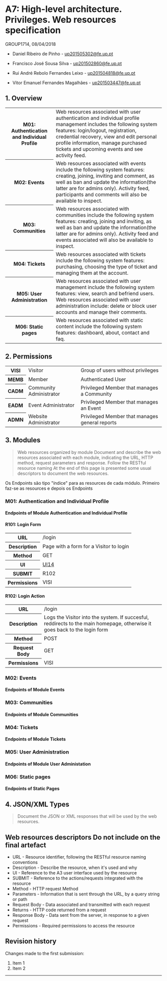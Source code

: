 # A7: High-level architecture. Privileges. Web resources specification

GROUP1714, 08/04/2018

* Daniel Ribeiro de Pinho - up201505302@fe.up.pt

* Francisco José Sousa Silva - up201502860@fe.up.pt

* Rui André Rebolo Fernandes Leixo - up201504818@fe.up.pt

* Vitor Emanuel Fernandes Magalhães - up201503447@fe.up.pt


## 1. Overview


<table>
<tr>
<th>M01: Authentication and Individual Profile</th>
<td>Web resources associated with user authentication and individual profile management includes the following system features: login/logout, registration, credential recovery, view and edit personal profile information, manage purchased tickets and upcoming events and see activity feed.</td>
</tr>
<tr>
<th>M02: Events</th>
<td>Web resources associated with events include the following system features: creating, joining, inviting and comment, as well as ban and update the information(the latter are for admins only). Activity feed, participants and comments will also be available to inspect.</td>
</tr>
<tr>
<th>M03: Communities</th>
<td>Web resources associated with communities include the following system features: creating, joining and inviting, as well as ban and update the information(the latter are for admins only). Activity feed and events associated will also be available to inspect.</td>
</tr>
<tr>
<th>M04: Tickets</th>
<td>Web resources associated with tickets include the following system features: purchasing, choosing the type of ticket and managing them at the account.</td>
</tr>
<tr>
<th>M05: User Administration</th>
<td>Web resources associated with user management include the following system features: view, search and befriend users. Web resources associated with user administration include: delete or block user accounts and manage their comments.</td>
</tr>
<tr>
<th>M06: Static pages</th>
<td>Web resources associated with static content include the following system features: dashboard, about, contact and faq.</td>
</tr>
</table>



## 2. Permissions

<table>
<tr>
<th>VISI</th>
<td>Visitor</td>
<td>Group of users without privileges</td>
</tr>
<tr>
<th>MEMB</th>
<td>Member</td>
<td>Authenticated User</td>
</tr> 
<tr>
<th>CADM</th>
<td>Community Administrator</td>
<td>Privileged Member that manages a Community</td>
</tr>
<tr>
<th>EADM</th>
<td>Event Administrator</td>
<td>Privileged Member that manages an Event</td>
</tr>
<tr>
<th>ADMN</th>
<td>Website Administrator</td>
<td>Privileged Member that manages general reports</td>
</tr>
</table>

## 3. Modules

> Web resources organized by module
> Document and describe the web resources associated with each module, indicating the URL, HTTP method, request parameters and response.
> Follow the RESTful resource naming
> At the end of this page is presented some usual descriptors to document the web resources.


Os Endpoints são tipo "índice" para as resources de cada módulo.
Primeiro faz-se as resources e depois os Endpoints

### M01: Authentication and Individual Profile

#### Endpoints of Module Authentication and Individual Profile

#### R101: Login Form

<table>
<tr>
<th>URL</th>
<td>/login</td>
</tr>
<tr>
<th>Description</th>
<td>Page with a form for a Visitor to login</td>
</tr>
<tr>
<th>Method</th>
<td>GET</td>
</tr>
<tr>
<th>UI</th>
<td><a href="https://raw.githubusercontent.com/LastLombax/lbaw1714/master/Interfaces'%20screenshots/login.png?token=AYlAMWcXZy9q3IRZmn6LlvMOdbA69KRAks5az2bMwA%3D%3D">UI14</a>
</td>
</tr>
<tr>
<th>SUBMIT</th>
<td>R102</td>
</tr>
<tr>
<th>Permissions</th>
<td>VISI</td>
</tr>
</table>


#### R102: Login Action

<table>
<tr>
<th>URL</th>
<td>/login</td>
</tr>
<tr>
<th>Description</th>
<td>Logs the Visitor into the system. If succesful, reddirects to the main homepage, otherwise it goes back to the login form</td>
</tr>
<tr>
<th>Method</th>
<td>POST</td>
</tr>
<tr>
<th>Request Body</th>
<td>GET</td>
</tr>
<tr>
<th>Permissions</th>
<td>VISI</td>
</tr>
</table>


### M02: Events

#### Endpoints of Module Events

### M03: Communities

#### Endpoints of Module Communities

### M04: Tickets

#### Endpoints of Module Tickets

### M05: User Administration

#### Endpoints of Module User Administation

### M06: Static pages

#### Endpoints of Static Pages

## 4. JSON/XML Types

> Document the JSON or XML responses that will be used by the web resources.

## Web resources descriptors <note important>Do not include on the final artefact</note>

* URL - Resource identifier, following the RESTful resource naming conventions 
* Description - Describe the resource, when it's used and why
* UI - Reference to the A3 user interface used by the resource
* SUBMIT - Reference to the actions/requests integrated with the resource
* Method - HTTP request Method
* Parameters - Information that is sent through the URL, by a query string or path
* Request Body - Data associated and transmitted with each request
* Returns - HTTP code returned from a request
* Response Body - Data sent from the server, in response to a given request
* Permissions - Required permissions to access the resource

## Revision history

Changes made to the first submission:
1. Item 1
1. Item 2

***
